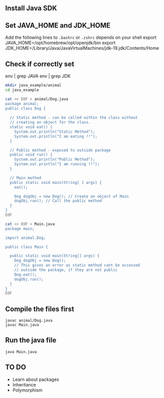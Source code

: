 ## Install Java SDK

## Set JAVA_HOME and JDK_HOME
Add the following lines to `.bashrc` or `.zshrc` depends on your shell
export JAVA_HOME=/opt/homebrew/opt/openjdk/bin
export JDK_HOME=/Library/Java/JavaVirtualMachines/jdk-19.jdk/Contents/Home

## Check if correctly set 
env | grep JAVA
env | grep JDK

``` bash
mkdir java_example/animal
cd java_example

cat << EOF > animal/Dog.java
package animal;
public class Dog {
  
  // Static method - can be called within the class without 
  // creating an object for the class.
  static void eat() {
    System.out.println("Static Method");
    System.out.println("I am eating !!");
  }

  // Public method - exposed to outside package
  public void run() {
    System.out.println("Public Method");
    System.out.println("I am running !!");
  }

  // Main method
  public static void main(String[ ] args) {
    eat();

    Dog dogObj = new Dog(); // Create an object of Main
    dogObj.run(); // Call the public method
  }
}
EOF

cat << EOF > Main.java
package main;

import animal.Dog; 

public class Main {

  public static void main(String[] args) {
    Dog dogObj = new Dog();
    // This gives an error as static method cant be accessed 
    // outside the package, if they are not public
    Dog.eat(); 
    dogObj.run();
  }
}
EOF
```

## Compile the files first
```
javac animal/Dog.java
javac Main.java
```

## Run the java file
```
java Main.java
```

## TO DO 

- Learn about packages
- Inheritance
- Polymorphism